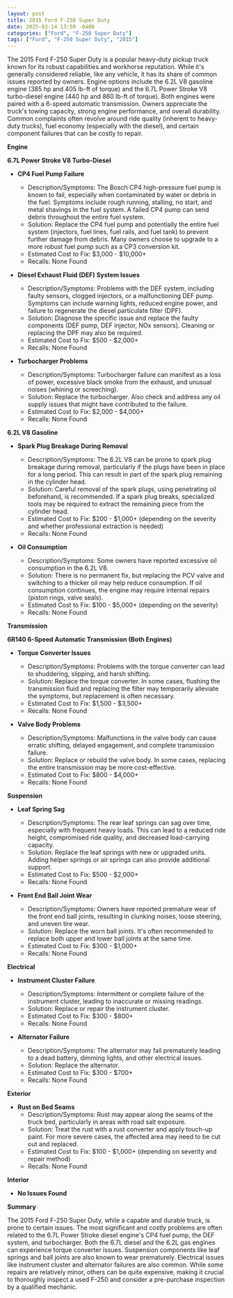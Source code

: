 ```yaml
---
layout: post
title: 2015 Ford F-250 Super Duty
date: 2025-03-14 13:59 -0400
categories: ["Ford", "F-250 Super Duty"]
tags: ["Ford", "F-250 Super Duty", "2015"]
---
```

The 2015 Ford F-250 Super Duty is a popular heavy-duty pickup truck known for its robust capabilities and workhorse reputation. While it's generally considered reliable, like any vehicle, it has its share of common issues reported by owners. Engine options include the 6.2L V8 gasoline engine (385 hp and 405 lb-ft of torque) and the 6.7L Power Stroke V8 turbo-diesel engine (440 hp and 860 lb-ft of torque). Both engines were paired with a 6-speed automatic transmission. Owners appreciate the truck's towing capacity, strong engine performance, and overall durability. Common complaints often revolve around ride quality (inherent to heavy-duty trucks), fuel economy (especially with the diesel), and certain component failures that can be costly to repair.

**Engine**

**6.7L Power Stroke V8 Turbo-Diesel**

*   **CP4 Fuel Pump Failure**
    *   Description/Symptoms: The Bosch CP4 high-pressure fuel pump is known to fail, especially when contaminated by water or debris in the fuel. Symptoms include rough running, stalling, no start, and metal shavings in the fuel system. A failed CP4 pump can send debris throughout the entire fuel system.
    *   Solution: Replace the CP4 fuel pump and potentially the entire fuel system (injectors, fuel lines, fuel rails, and fuel tank) to prevent further damage from debris. Many owners choose to upgrade to a more robust fuel pump such as a CP3 conversion kit.
    *   Estimated Cost to Fix: $3,000 - $10,000+
    *   Recalls: None Found

*   **Diesel Exhaust Fluid (DEF) System Issues**
    *   Description/Symptoms: Problems with the DEF system, including faulty sensors, clogged injectors, or a malfunctioning DEF pump. Symptoms can include warning lights, reduced engine power, and failure to regenerate the diesel particulate filter (DPF).
    *   Solution: Diagnose the specific issue and replace the faulty components (DEF pump, DEF injector, NOx sensors). Cleaning or replacing the DPF may also be required.
    *   Estimated Cost to Fix: $500 - $2,000+
    *   Recalls: None Found

*   **Turbocharger Problems**
    *   Description/Symptoms: Turbocharger failure can manifest as a loss of power, excessive black smoke from the exhaust, and unusual noises (whining or screeching).
    *   Solution: Replace the turbocharger. Also check and address any oil supply issues that might have contributed to the failure.
    *   Estimated Cost to Fix: $2,000 - $4,000+
    *   Recalls: None Found

**6.2L V8 Gasoline**

*   **Spark Plug Breakage During Removal**
    *   Description/Symptoms: The 6.2L V8 can be prone to spark plug breakage during removal, particularly if the plugs have been in place for a long period. This can result in part of the spark plug remaining in the cylinder head.
    *   Solution: Careful removal of the spark plugs, using penetrating oil beforehand, is recommended. If a spark plug breaks, specialized tools may be required to extract the remaining piece from the cylinder head.
    *   Estimated Cost to Fix: $200 - $1,000+ (depending on the severity and whether professional extraction is needed)
    *   Recalls: None Found

*   **Oil Consumption**
    *   Description/Symptoms: Some owners have reported excessive oil consumption in the 6.2L V8.
    *   Solution: There is no permanent fix, but replacing the PCV valve and switching to a thicker oil may help reduce consumption. If oil consumption continues, the engine may require internal repairs (piston rings, valve seals).
    *   Estimated Cost to Fix: $100 - $5,000+ (depending on the severity)
    *   Recalls: None Found

**Transmission**

**6R140 6-Speed Automatic Transmission (Both Engines)**

*   **Torque Converter Issues**
    *   Description/Symptoms: Problems with the torque converter can lead to shuddering, slipping, and harsh shifting.
    *   Solution: Replace the torque converter. In some cases, flushing the transmission fluid and replacing the filter may temporarily alleviate the symptoms, but replacement is often necessary.
    *   Estimated Cost to Fix: $1,500 - $3,500+
    *   Recalls: None Found

*   **Valve Body Problems**
    *   Description/Symptoms: Malfunctions in the valve body can cause erratic shifting, delayed engagement, and complete transmission failure.
    *   Solution: Replace or rebuild the valve body. In some cases, replacing the entire transmission may be more cost-effective.
    *   Estimated Cost to Fix: $800 - $4,000+
    *   Recalls: None Found

**Suspension**

*   **Leaf Spring Sag**
    *   Description/Symptoms: The rear leaf springs can sag over time, especially with frequent heavy loads. This can lead to a reduced ride height, compromised ride quality, and decreased load-carrying capacity.
    *   Solution: Replace the leaf springs with new or upgraded units. Adding helper springs or air springs can also provide additional support.
    *   Estimated Cost to Fix: $500 - $2,000+
    *   Recalls: None Found

*   **Front End Ball Joint Wear**
    *   Description/Symptoms: Owners have reported premature wear of the front end ball joints, resulting in clunking noises, loose steering, and uneven tire wear.
    *   Solution: Replace the worn ball joints. It's often recommended to replace both upper and lower ball joints at the same time.
    *   Estimated Cost to Fix: $300 - $1,000+
    *   Recalls: None Found

**Electrical**

*   **Instrument Cluster Failure**
    *   Description/Symptoms: Intermittent or complete failure of the instrument cluster, leading to inaccurate or missing readings.
    *   Solution: Replace or repair the instrument cluster.
    *   Estimated Cost to Fix: $300 - $800+
    *   Recalls: None Found

*   **Alternator Failure**
    *   Description/Symptoms: The alternator may fail prematurely leading to a dead battery, dimming lights, and other electrical issues.
    *   Solution: Replace the alternator.
    *   Estimated Cost to Fix: $300 - $700+
    *   Recalls: None Found

**Exterior**

*   **Rust on Bed Seams**
    *   Description/Symptoms: Rust may appear along the seams of the truck bed, particularly in areas with road salt exposure.
    *   Solution: Treat the rust with a rust converter and apply touch-up paint. For more severe cases, the affected area may need to be cut out and replaced.
    *   Estimated Cost to Fix: $100 - $1,000+ (depending on severity and repair method)
    *   Recalls: None Found

**Interior**

*   **No Issues Found**

**Summary**

The 2015 Ford F-250 Super Duty, while a capable and durable truck, is prone to certain issues. The most significant and costly problems are often related to the 6.7L Power Stroke diesel engine's CP4 fuel pump, the DEF system, and turbocharger. Both the 6.7L diesel and the 6.2L gas engines can experience torque converter issues. Suspension components like leaf springs and ball joints are also known to wear prematurely. Electrical issues like instrument cluster and alternator failures are also common. While some repairs are relatively minor, others can be quite expensive, making it crucial to thoroughly inspect a used F-250 and consider a pre-purchase inspection by a qualified mechanic.

